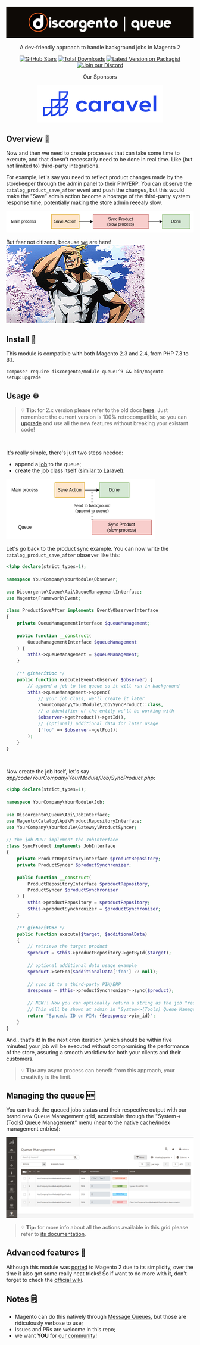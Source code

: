 ![Discorgento Queue](docs/header.png)

<p align="center">A dev-friendly approach to handle background jobs in Magento 2</p>
<p align="center">
    <a href="https://github.com/discorgento/module-queue/stargazers" target="_blank"><img alt="GitHub Stars" src="https://img.shields.io/github/stars/discorgento/module-queue?style=social"/></a>
    <a href="https://packagist.org/packages/discorgento/module-queue/stats" target="_blank"><img alt="Total Downloads" src="https://img.shields.io/packagist/dt/discorgento/module-queue"/></a>
    <a target="_blank" href="https://packagist.org/packages/discorgento/module-queue"><img src="https://img.shields.io/packagist/v/discorgento/module-queue" alt="Latest Version on Packagist"></a>
    <a target="_blank" href="https://discord.io/Discorgento"><img alt="Join our Discord" src="https://img.shields.io/discord/768653248902332428?color=%237289d9&label=Discord"/></a>
</p>

<p align="center">Our Sponsors</p>
<p align="center">
    <a href="https://www.caravelx.com/"><img src="docs/sponsors/caravelx.svg" alt="Caravel X"></a>
</p>

## Overview 💭
Now and then we need to create processes that can take some time to execute, and that doesn't necessarily need to be done in real time. Like (but not limited to) third-party integrations.

For example, let's say you need to reflect product changes made by the storekeeper through the admin panel to their PIM/ERP. You can observe the `catalog_product_save_after` event and push the changes, but this would make the "Save" admin action become a hostage of the third-party system response time, potentially making the store admin reeealy slow.

![Linear Workflow](docs/linear-workflow.png)

But fear not citizens, because [we](https://discorgento.com/discord) are here!  
![All Might laughting](docs/we-are-here.gif)

## Install 🔧
This module is compatible with both Magento 2.3 and 2.4, from PHP 7.3 to 8.1.
```
composer require discorgento/module-queue:^3 && bin/magento setup:upgrade
```

## Usage ⚙️
> 💡 **Tip:** for 2.x version please refer to the old docs [here](https://github.com/discorgento/module-queue/blob/2.0.4/README.md#usage-%EF%B8%8F). Just remember: the current version is 100% retrocompatible, so you can [upgrade](https://github.com/discorgento/module-queue/wiki/Upgrading-from-2.x) and use all the new features without breaking your existant code!

<br>

It's really simple, there's just two steps needed:
 - append a [job](https://github.com/discorgento/module-queue/wiki/Glossary) to the queue;
 - create the job class itself ([similar to Laravel](https://laravel.com/docs/9.x/queues#class-structure)).

![Async Workflow](docs/async-workflow.png)

Let's go back to the product sync example. You can now write the `catalog_product_save_after` observer like this:

```php
<?php declare(strict_types=1);

namespace YourCompany\YourModule\Observer;

use Discorgento\Queue\Api\QueueManagementInterface;
use Magento\Framework\Event;

class ProductSaveAfter implements Event\ObserverInterface
{
    private QueueManagementInterface $queueManagement;

    public function __construct(
        QueueManagementInterface $queueManagement
    ) {
        $this->queueManagement = $queueManagement;
    }

    /** @inheritDoc */
    public function execute(Event\Observer $observer) {
        // append a job to the queue so it will run in background
        $this->queueManagement->append(
            // your job class, we'll create it later
            \YourCompany\YourModule\Job\SyncProduct::class,
            // a identifier of the entity we'll be working with
            $observer->getProduct()->getId(),
            // (optional) additional data for later usage
            ['foo' => $observer->getFoo()]
        );
    }
}
```

<br>

Now create the job itself, let's say <i>app/code/YourCompany/YourModule/Job/SyncProduct.php</i>:

```php
<?php declare(strict_types=1);

namespace YourCompany\YourModule\Job;

use Discorgento\Queue\Api\JobInterface;
use Magento\Catalog\Api\ProductRepositoryInterface;
use YourCompany\YourModule\Gateway\ProductSyncer;

// the job MUST implement the JobInterface
class SyncProduct implements JobInterface
{
    private ProductRepositoryInterface $productRepository;
    private ProductSyncer $productSynchronizer;

    public function __construct(
        ProductRepositoryInterface $productRepository,
        ProductSyncer $productSynchronizer
    ) {
        $this->productRepository = $productRepository;
        $this->productSynchronizer = $productSynchronizer;
    }

    /** @inheritDoc */
    public function execute($target, $additionalData)
    {
        // retrieve the target product
        $product = $this->productRepository->getById($target);

        // optional additional data usage example
        $product->setFoo($additionalData['foo'] ?? null);

        // sync it to a third-party PIM/ERP
        $response = $this->productSynchronizer->sync($product);

        // NEW!! Now you can optionally return a string as the job "result".
        // This will be shown at admin in "System->(Tools) Queue Management"
        return "Synced. ID on PIM: {$response->pim_id}";
    }
}
```

And.. that's it! In the next cron iteration (which should be within five minutes) your job will be executed without compromising the performance of the store, assuring a smooth workflow for both your clients and their customers.

> 💡 **Tip:** any async process can benefit from this approach, your creativity is the limit.

## Managing the queue 🆕
You can track the queued jobs status and their respective output with our brand new Queue Management grid, accessible through the "System->(Tools) Queue Management" menu (near to the native cache/index management entries):

![Queue Management Grid Preview](docs/admin-grid.png)
> 💡 **Tip:** for more info about all the actions available in this grid please refer to [its documentation](https://github.com/discorgento/module-queue/wiki/Managing-the-queue).

## Advanced features 🤖
Although this module was <abbr title="originally it was designed for 1.9 due to 1.x lack of a native queue feature">ported</abbr> to Magento 2 due to its simplicity, over the time it also got some really neat tricks! So if want to do more with it, don't forget to check the [official wiki](https://github.com/discorgento/module-queue/wiki).

## Notes 🗒
 - Magento can do this natively through [Message Queues](https://developer.adobe.com/commerce/php/development/components/message-queues/), but those are ridiculously verbose to use;
 - issues and PRs are welcome in this repo;
 - we want **YOU** for [our community](https://discorgento.com/discord)!
